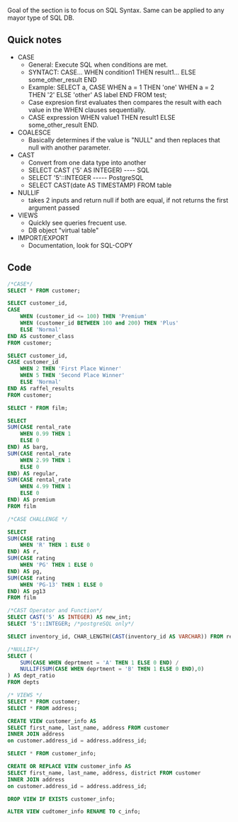 Goal of the section is to focus on SQL Syntax. Same can be applied to any mayor type of SQL DB.

## Quick notes
- CASE
	- General: Execute SQL when conditions are met.
	- SYNTACT: CASE... WHEN condition1 THEN result1... ELSE some_other_result END
	- Example: SELECT a, CASE WHEN a = 1 THEN 'one' WHEN a = 2 THEN '2' ELSE 'other' AS label END FROM test;
	- Case expresion first evaluates then compares the result with each value in the WHEN clauses sequentially.
	- CASE expression WHEN value1 THEN result1 ELSE some_other_result END.
- COALESCE
	- Basically determines if the value is "NULL" and then replaces that null with another parameter.
- CAST
	- Convert from one data type into another
	- SELECT CAST ('5' AS INTEGER)  ---- SQL
	- SELECT '5'::INTEGER ----- PostgreSQL
	- SELECT CAST(date AS TIMESTAMP) FROM table
- NULLIF
	- takes 2 inputs and return null if both are equal, if not returns the first argument passed
- VIEWS
	- Quickly see queries frecuent use.
	- DB object "virtual table"
- IMPORT/EXPORT
	- Documentation, look for SQL-COPY



## Code
```sql
/*CASE*/
SELECT * FROM customer;

SELECT customer_id,
CASE
	WHEN (customer_id <= 100) THEN 'Premium'
	WHEN (customer_id BETWEEN 100 and 200) THEN 'Plus'
	ELSE 'Normal'
END AS customer_class
FROM customer;

SELECT customer_id,
CASE customer_id
	WHEN 2 THEN 'First Place Winner'
	WHEN 5 THEN 'Second Place Winner'
	ELSE 'Normal'
END AS raffel_results
FROM customer;

SELECT * FROM film;

SELECT 
SUM(CASE rental_rate
	WHEN 0.99 THEN 1
	ELSE 0
END) AS barg,
SUM(CASE rental_rate
	WHEN 2.99 THEN 1
	ELSE 0
END) AS regular,
SUM(CASE rental_rate
	WHEN 4.99 THEN 1
	ELSE 0
END) AS premium
FROM film

/*CASE CHALLENGE */

SELECT 
SUM(CASE rating
	WHEN 'R' THEN 1 ELSE 0
END) AS r,
SUM(CASE rating
	WHEN 'PG' THEN 1 ELSE 0
END) AS pg,
SUM(CASE rating
	WHEN 'PG-13' THEN 1 ELSE 0
END) AS pg13
FROM film

/*CAST Operator and Function*/
SELECT CAST('5' AS INTEGER) AS new_int;
SELECT '5'::INTEGER; /*postgreSQL only*/

SELECT inventory_id, CHAR_LENGTH(CAST(inventory_id AS VARCHAR)) FROM rental;

/*NULLIF*/
SELECT (
	SUM(CASE WHEN deprtment = 'A' THEN 1 ELSE 0 END) / 
	NULLIF(SUM(CASE WHEN deprtment = 'B' THEN 1 ELSE 0 END),0)
) AS dept_ratio
FROM depts

/* VIEWS */
SELECT * FROM customer;
SELECT * FROM address;

CREATE VIEW customer_info AS
SELECT first_name, last_name, address FROM customer
INNER JOIN address
on customer.address_id = address.address_id;

SELECT * FROM customer_info;

CREATE OR REPLACE VIEW customer_info AS
SELECT first_name, last_name, address, district FROM customer
INNER JOIN address
on customer.address_id = address.address_id;

DROP VIEW IF EXISTS customer_info;

ALTER VIEW cudtomer_info RENAME TO c_info;
```

